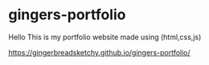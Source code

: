 # gingers-portfolio
Hello This is my portfolio website  made using (html,css,js)

https://gingerbreadsketchy.github.io/gingers-portfolio/
